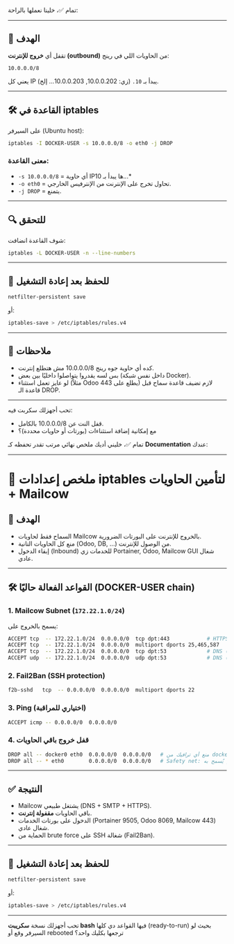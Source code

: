 تمام ✅، خلينا نعملها بالراحة:

---

## 🎯 الهدف

تقفل أي **خروج للإنترنت (outbound)** من الحاويات اللي في رينج:

```
10.0.0.0/8
```

يعني كل IP يبدأ بـ `10.` (زي: 10.0.0.202, 10.0.0.203… إلخ).

---

## 🛠️ القاعدة في iptables

على السيرفر (Ubuntu host):

```bash
iptables -I DOCKER-USER -s 10.0.0.0/8 -o eth0 -j DROP
```

### معنى القاعدة:

* `-s 10.0.0.0/8` = أي حاوية IPها يبدأ بـ 10.*.*.\*
* `-o eth0` = تحاول تخرج على الإنترنت من الإنترفيس الخارجي.
* `-j DROP` = يتمنع.

---

## 🔍 للتحقق

شوف القاعدة انضافت:

```bash
iptables -L DOCKER-USER -n --line-numbers
```

---

## 💾 للحفظ بعد إعادة التشغيل

```bash
netfilter-persistent save
```

أو:

```bash
iptables-save > /etc/iptables/rules.v4
```

---

## 📌 ملاحظات

* كده أي حاوية جوه رينج 10.0.0.0/8 مش هتطلع إنترنت.
* بس لسه يقدروا يتواصلوا داخليًا بين بعض (داخل نفس شبكة Docker).
* لو عايز تعمل استثناء (مثلاً Odoo يطلع على 443) لازم تضيف قاعدة سماح قبل قاعدة الـ DROP.

---

تحب أجهزلك سكربت فيه:

* قفل النت عن 10.0.0.0/8 بالكامل.
* مع إمكانية إضافة استثناءات (بورتات أو حاويات محددة)؟







تمام ✅، خليني أديك ملخص نهائي مرتب تقدر تحفظه كـ **Documentation** عندك:

---

# 📌 ملخص إعدادات iptables لتأمين الحاويات + Mailcow

## 🎯 الهدف

* السماح فقط لحاويات Mailcow بالخروج للإنترنت على البورتات الضرورية.
* منع كل الحاويات التانية (Odoo, DB, …) من الوصول للإنترنت.
* إبقاء الدخول (Inbound) للخدمات زي Portainer, Odoo, Mailcow GUI شغال عادي.

---

## 🛠️ القواعد الفعالة حاليًا (DOCKER-USER chain)

### 1. Mailcow Subnet (`172.22.1.0/24`)

يسمح بالخروج على:

```bash
ACCEPT tcp  -- 172.22.1.0/24  0.0.0.0/0  tcp dpt:443            # HTTPS
ACCEPT tcp  -- 172.22.1.0/24  0.0.0.0/0  multiport dports 25,465,587   # SMTP
ACCEPT tcp  -- 172.22.1.0/24  0.0.0.0/0  tcp dpt:53             # DNS (TCP)
ACCEPT udp  -- 172.22.1.0/24  0.0.0.0/0  udp dpt:53             # DNS (UDP)
```

### 2. Fail2Ban (SSH protection)

```bash
f2b-sshd   tcp  -- 0.0.0.0/0  0.0.0.0/0  multiport dports 22
```

### 3. Ping (اختياري للمراقبة)

```bash
ACCEPT icmp -- 0.0.0.0/0  0.0.0.0/0
```

### 4. قفل خروج باقي الحاويات

```bash
DROP all -- docker0 eth0  0.0.0.0/0  0.0.0.0/0   # منع أي ترافيك من docker0 إلى الإنترنت
DROP all -- * eth0        0.0.0.0/0  0.0.0.0/0   # Safety net: منع أي ترافيك للخارج لم يُسمح به
```

---

## ✅ النتيجة

* Mailcow يشتغل طبيعي (DNS + SMTP + HTTPS).
* باقي الحاويات **مقفولة إنترنت**.
* الدخول على بورتات الخدمات (Portainer 9505, Odoo 8069, Mailcow 443) شغال عادي.
* الحماية من brute force على SSH شغالة (Fail2Ban).

---

## 💾 للحفظ بعد إعادة التشغيل

```bash
netfilter-persistent save
```

أو:

```bash
iptables-save > /etc/iptables/rules.v4
```

---

تحب أجهزلك نسخة **سكريبت bash** فيها القواعد دي كلها (ready-to-run) بحيث لو السيرفر وقع أو rebooted ترجعها بكليك واحد؟
